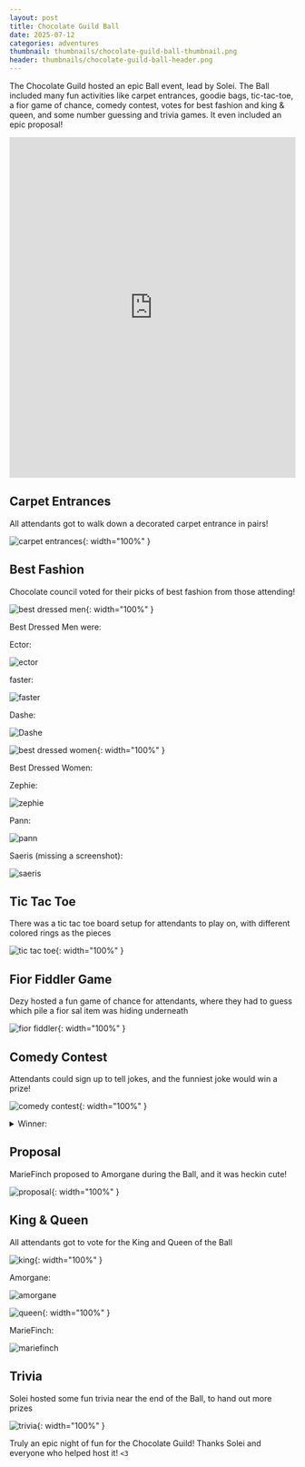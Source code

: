 ```yaml
---
layout: post
title: Chocolate Guild Ball
date: 2025-07-12
categories: adventures
thumbnail: thumbnails/chocolate-guild-ball-thumbnail.png
header: thumbnails/chocolate-guild-ball-header.png
---
```



The Chocolate Guild hosted an epic Ball event, lead by Solei. The Ball included many fun activities like carpet entrances, goodie bags, tic-tac-toe, a fior game of chance, comedy contest, votes for best fashion and king & queen, and some number guessing and trivia games. It even included an epic proposal!

<iframe width="100%" height="600" src="https://www.youtube.com/embed/ANPG27J-cRY?si=sPUAL0Tuz_PBaz0V" title="YouTube video player" frameborder="0" allow="accelerometer; autoplay; clipboard-write; encrypted-media; gyroscope; picture-in-picture; web-share" referrerpolicy="strict-origin-when-cross-origin" allowfullscreen></iframe>


## Carpet Entrances
All attendants got to walk down a decorated carpet entrance in pairs!

![carpet entrances](/assets/img/adventures/chocolate-guild-ball/carpet-entrances.png){: width="100%" }

## Best Fashion
Chocolate council voted for their picks of best fashion from those attending!

![best dressed men](/assets/img/adventures/chocolate-guild-ball/best-dressed-men.png){: width="100%" }

Best Dressed Men were:

Ector:

![ector](/assets/img/adventures/chocolate-guild-ball/ector.png)

faster:

![faster](/assets/img/adventures/chocolate-guild-ball/faster.png)

Dashe:

![Dashe](/assets/img/adventures/chocolate-guild-ball/dashe.png)


![best dressed women](/assets/img/adventures/chocolate-guild-ball/best-dressed-women.png){: width="100%" }

Best Dressed Women:

Zephie:

![zephie](/assets/img/adventures/chocolate-guild-ball/zephie.png)

Pann:

![pann](/assets/img/adventures/chocolate-guild-ball/pann.png)

Saeris (missing a screenshot):

![saeris](/assets/img/adventures/chocolate-guild-ball/saeris.png)



## Tic Tac Toe
There was a tic tac toe board setup for attendants to play on, with different colored rings as the pieces

![tic tac toe](/assets/img/adventures/chocolate-guild-ball/tic-tac-toe.png){: width="100%" }

## Fior Fiddler Game
Dezy hosted a fun game of chance for attendants, where they had to guess which pile a fior sal item was hiding underneath

![fior fiddler](/assets/img/adventures/chocolate-guild-ball/fior-fiddling.png){: width="100%" }

## Comedy Contest
Attendants could sign up to tell jokes, and the funniest joke would win a prize!

![comedy contest](/assets/img/adventures/chocolate-guild-ball/jokes.png){: width="100%" }

<details><summary>Winner:</summary>
boomers
</details>

## Proposal
MarieFinch proposed to Amorgane during the Ball, and it was heckin cute!

![proposal](/assets/img/adventures/chocolate-guild-ball/proposal.png){: width="100%" }

## King & Queen
All attendants got to vote for the King and Queen of the Ball

![king](/assets/img/adventures/chocolate-guild-ball/king.png){: width="100%" }

Amorgane:

![amorgane](/assets/img/adventures/chocolate-guild-ball/amorgane.png)

![queen](/assets/img/adventures/chocolate-guild-ball/queen.png){: width="100%" }

MarieFinch:

![mariefinch](/assets/img/adventures/chocolate-guild-ball/mariefinch.png)

## Trivia
Solei hosted some fun trivia near the end of the Ball, to hand out more prizes

![trivia](/assets/img/adventures/chocolate-guild-ball/trivia.png){: width="100%" }

Truly an epic night of fun for the Chocolate Guild! Thanks Solei and everyone who helped host it! `<3`